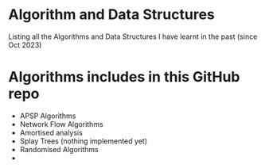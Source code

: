 # Algorithm and Data Structures
 Listing all the Algorithms and Data Structures I have learnt in the past (since Oct 2023)


# Algorithms includes in this GitHub repo

- APSP Algorithms
- Network Flow Algorithms
- Amortised analysis
- Splay Trees (nothing implemented yet)
- Randomised Algorithms 
- 